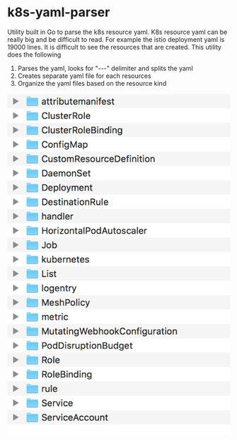 # k8s-yaml-parser

Utility built in Go to parse the k8s resource yaml. K8s resource yaml can be really big and be difficult to read. For example the istio
deployment yaml is 19000 lines. It is difficult to see the resources that are created. This utility does the following

1. Parses the yaml, looks for "---" delimiter and splits the yaml
2. Creates separate yaml file for each resources
3. Organize the yaml files based on the resource kind

![](./Images/screenshot.jpg)
